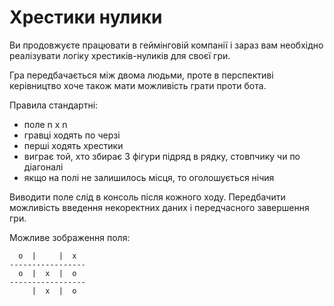 # Хрестики нулики 

Ви продовжуєте працювати в геймінговій компанії і зараз вам необхідно 
реалізувати логіку хрестиків-нуликів для своєї гри. 

Гра передбачається між двома людьми, проте в перспективі керівництво 
хоче також мати можливість грати проти бота. 

Правила стандартні: 
- поле n x n 
- гравці ходять по черзі
- перші ходять хрестики 
- виграє той, хто збирає 3 фігури підряд в рядку, стовпчику 
   чи по діагоналі
- якщо на полі не залишилось місця, то оголошується нічия

Виводити поле слід в консоль після кожного ходу. Передбачити можливість 
введення некоректних даних і передчасного завершення гри. 

Можливе зображення поля: 

```
  o  |     |  x 
-----------------
  o  |  x  |  o  
-----------------
     |  x  |  o  
```